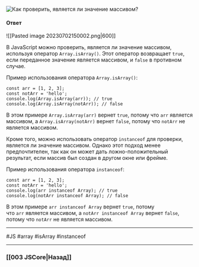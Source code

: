 ![Как проверить, является ли значение массивом?](https://youtu.be/G4iYlbilozM?t=68)

#### Ответ

![[Pasted image 20230702150002.png|600]]

В JavaScript можно проверить, является ли значение массивом, используя оператор `Array.isArray()`. Этот оператор возвращает `true`, если переданное значение является массивом, и `false` в противном случае.

Пример использования оператора `Array.isArray()`:

```
const arr = [1, 2, 3];
const notArr = 'hello';
console.log(Array.isArray(arr)); // true
console.log(Array.isArray(notArr)); // false
```

В этом примере `Array.isArray(arr)` вернет `true`, потому что `arr` является массивом, а `Array.isArray(notArr)` вернет `false`, потому что `notArr` не является массивом.

Кроме того, можно использовать оператор `instanceof` для проверки, является ли значение массивом. Однако этот подход менее предпочтителен, так как он может дать ложно-положительный результат, если массив был создан в другом окне или фрейме.

Пример использования оператора `instanceof`:

```
const arr = [1, 2, 3];
const notArr = 'hello';
console.log(arr instanceof Array); // true
console.log(notArr instanceof Array); // false
```

В этом примере `arr instanceof Array` вернет `true`, потому что `arr` является массивом, а `notArr instanceof Array` вернет `false`, потому что `notArr` не является массивом.

___
#JS #array #isArray #instanceof 

___

### [[003 JSCore|Назад]]